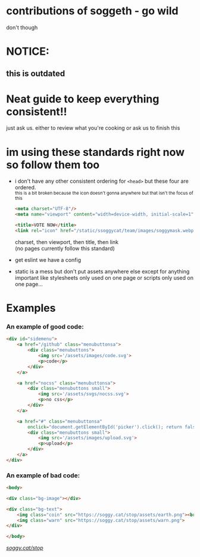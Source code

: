 # contributions of soggeth - go wild
don't though

# NOTICE:
## this is outdated

# Neat guide to keep everything consistent!!
just ask us. either to review what you're cooking or ask us to finish this

# im using these standards right now so follow them too
- i don't have any other consistent ordering for `<head>` but these four are ordered. <br>
	<sub> this is a bit broken because the icon doesn't gonna anywhere but that isn't the focus of this </sub>
	```html
	<meta charset="UTF-8"/>
	<meta name="viewport" content="width=device-width, initial-scale=1"/>

	<title>VOTE NOW</title>
	<link rel="icon" href="/static/ssoggycat/team/images/soggymask.webp"/>
	```

	charset, then viewport, then title, then link<br>
	(no pages currently follow this standard)
- get eslint we have a config
- static is a mess but don't put assets anywhere else except for anything important like stylesheets only used on one page or scripts only used on one page...


# Examples
### An example of good code:
```html
<div id="sidemenu">
	<a href="/github" class="menubuttonsa">
		<div class="menubuttons">
			<img src='/assets/images/code.svg'>
			<p>code</p>
		</div>
	</a>

	<a href="nocss" class="menubuttonsa">
		<div class="menubuttons small">
			<img src='/assets/svgs/nocss.svg'>
			<p>no css</p>
		</div>
	</a>

	<a href="#" class="menubuttonsa"
		onclick="document.getElementById('picker').click(); return false;">
		<div class="menubuttons small">
			<img src='/assets/images/upload.svg'>
			<p>upload</p>
		</div>
	</a>
</div>
```

### An example of bad code:
```html
<body>

<div class="bg-image"></div>

<div class="bg-text">
	<img class="coin" src="https://soggy.cat/stop/assets/earth.png"><br>
	<img class="warn" src="https://soggy.cat/stop/assets/warn.png">
</div>

</body>
```
*[soggy.cat/stop](https://soggy.cat/stop)*
